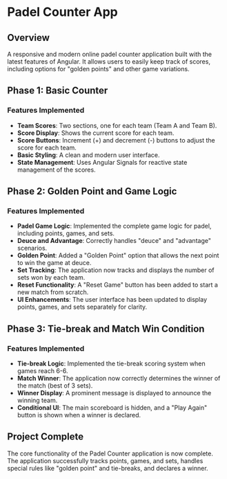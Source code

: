 # Padel Counter App

## Overview

A responsive and modern online padel counter application built with the latest features of Angular. It allows users to easily keep track of scores, including options for "golden points" and other game variations.

## Phase 1: Basic Counter

### Features Implemented

- **Team Scores**: Two sections, one for each team (Team A and Team B).
- **Score Display**: Shows the current score for each team.
- **Score Buttons**: Increment (+) and decrement (-) buttons to adjust the score for each team.
- **Basic Styling**: A clean and modern user interface.
- **State Management**: Uses Angular Signals for reactive state management of the scores.

## Phase 2: Golden Point and Game Logic

### Features Implemented

- **Padel Game Logic**: Implemented the complete game logic for padel, including points, games, and sets.
- **Deuce and Advantage**: Correctly handles "deuce" and "advantage" scenarios.
- **Golden Point**: Added a "Golden Point" option that allows the next point to win the game at deuce.
- **Set Tracking**: The application now tracks and displays the number of sets won by each team.
- **Reset Functionality**: A "Reset Game" button has been added to start a new match from scratch.
- **UI Enhancements**: The user interface has been updated to display points, games, and sets separately for clarity.

## Phase 3: Tie-break and Match Win Condition

### Features Implemented

- **Tie-break Logic**: Implemented the tie-break scoring system when games reach 6-6.
- **Match Winner**: The application now correctly determines the winner of the match (best of 3 sets).
- **Winner Display**: A prominent message is displayed to announce the winning team.
- **Conditional UI**: The main scoreboard is hidden, and a "Play Again" button is shown when a winner is declared.

## Project Complete

The core functionality of the Padel Counter application is now complete. The application successfully tracks points, games, and sets, handles special rules like "golden point" and tie-breaks, and declares a winner.